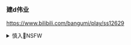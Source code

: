 ### 建d伟业
https://www.bilibili.com/bangumi/play/ss12629

<details><summary>慎入🔞NSFW</summary>

Not Safe For Work
<img src="https://upload.wikimedia.org/wikipedia/commons/thumb/d/d3/Biohazard_Symbol_Specification.png/210px-Biohazard_Symbol_Specification.png">

<details><summary><b>风险自理Use At Your Own Risk🈲</summary>

### 传承红色基因，担当复兴重任】（18）︱建d伟业，开天辟地
https://www.sohu.com/a/276757493_661309

世界上谁最尊贵?我们劳工最尊贵!人们吃的、穿的、住的都是我们劳工做的，可是我们的生活仍然无比艰难，这合理吗?大家拼命干活儿，却吃不饱，穿不暖，住不踏实，这合理吗?

李大钊：自你(陈独秀)入狱，举国震动，人生辉煌，不过如此。

学生：
y情太深，检察厅接不了我的状子!我们是为四万万同胞喊y!

</details>
</details>
